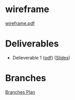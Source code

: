 # wireframe
[wireframe.pdf](./plan/wireframes.pdf)

# Deliverables
- Delieverable 1 ([pdf](./deliverables/Deliverable_1.pdf)) ([Slides](./deliverables/D1_slides.pdf))

# Branches
[Branches Plan](./plan/branch_plan.md)

